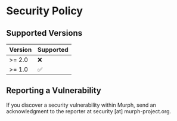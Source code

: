 # Security Policy

## Supported Versions

| Version    | Supported          |
| ---------- | ---------          |
| >= 2.0     | :x:                |
| >= 1.0     | :white_check_mark: |

## Reporting a Vulnerability

If you discover a security vulnerability within Murph, send an acknowledgment to the reporter at security [at] murph-project.org.
